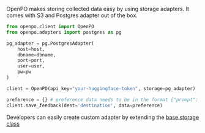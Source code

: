 OpenPO makes storing collected data easy by using storage adapters. It comes with S3 and Postgres adapter out of the box.

```python
from openpo.client import OpenPO
from openpo.adapters import postgres as pg

pg_adapter = pg.PostgresAdapter(
    host=host,
    dbname=dbname,
    port=port,
    user=user,
    pw=pw
)

client = OpenPO(api_key="your-huggingface-token", storage=pg_adapter)

preference = {} # preference data needs to be in the format {"prompt": ..., "preferred": ..., "rejected": ...}
client.save_feedback(dest='destination', data=preference)
```

Developers can easily create custom adapter by extending the [base storage class](https://github.com/dannylee1020/openpo/blob/dev/openpo/adapters/base.py)